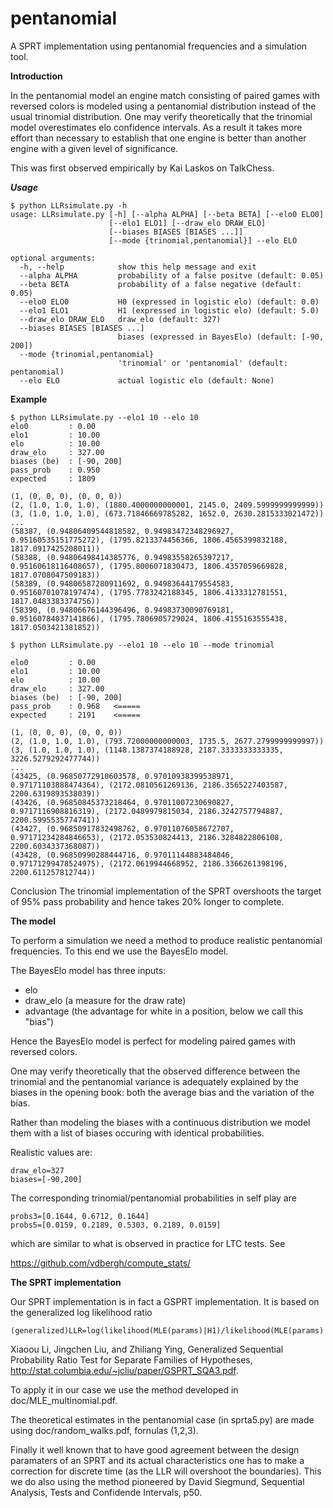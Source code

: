 # pentanomial
A SPRT implementation using pentanomial frequencies and a simulation tool.

**Introduction**

In the pentanomial model an engine match consisting of paired games with reversed colors is modeled using a pentanomial distribution instead of the usual trinomial distribution. One may verify theoretically that the trinomial model overestimates elo confidence intervals. As a result it takes more effort than necessary to establish that one engine is better than another engine with a given level of significance.

This was first observed empirically by Kai Laskos on TalkChess.

***Usage***
```
$ python LLRsimulate.py -h
usage: LLRsimulate.py [-h] [--alpha ALPHA] [--beta BETA] [--elo0 ELO0]
                      [--elo1 ELO1] [--draw_elo DRAW_ELO]
                      [--biases BIASES [BIASES ...]]
                      [--mode {trinomial,pentanomial}] --elo ELO

optional arguments:
  -h, --help            show this help message and exit
  --alpha ALPHA         probability of a false positve (default: 0.05)
  --beta BETA           probability of a false negative (default: 0.05)
  --elo0 ELO0           H0 (expressed in logistic elo) (default: 0.0)
  --elo1 ELO1           H1 (expressed in logistic elo) (default: 5.0)
  --draw_elo DRAW_ELO   draw_elo (default: 327)
  --biases BIASES [BIASES ...]
                        biases (expressed in BayesElo) (default: [-90, 200])
  --mode {trinomial,pentanomial}
                        'trinomial' or 'pentanomial' (default: pentanomial)
  --elo ELO             actual logistic elo (default: None)
```
**Example**
```
$ python LLRsimulate.py --elo1 10 --elo 10 
elo0         : 0.00
elo1         : 10.00
elo          : 10.00
draw_elo     : 327.00
biases (be)  : [-90, 200]
pass_prob    : 0.950
expected     : 1809

(1, (0, 0, 0), (0, 0, 0))
(2, (1.0, 1.0, 1.0), (1880.4000000000001, 2145.0, 2409.5999999999999))
(3, (1.0, 1.0, 1.0), (673.71846669785282, 1652.0, 2630.2815333021472))
...
(58387, (0.94806409544818582, 0.94983472348296927, 0.95160535151775272), (1795.8213374456366, 1806.4565399832188, 1817.0917425208011))
(58388, (0.94806498414385776, 0.94983558265397217, 0.95160618116408657), (1795.8006071830473, 1806.4357059669828, 1817.0708047509183))
(58389, (0.94806587280911692, 0.94983644179554583, 0.95160701078197474), (1795.7783242188345, 1806.4133312781551, 1817.0483383374756))
(58390, (0.94806676144396496, 0.94983730090769181, 0.95160784037141866), (1795.7806905729024, 1806.4155163555438, 1817.0503421381852))

$ python LLRsimulate.py --elo1 10 --elo 10 --mode trinomial

elo0         : 0.00
elo1         : 10.00
elo          : 10.00
draw_elo     : 327.00
biases (be)  : [-90, 200]
pass_prob    : 0.968   <=====
expected     : 2191    <=====

(1, (0, 0, 0), (0, 0, 0))
(2, (1.0, 1.0, 1.0), (793.72000000000003, 1735.5, 2677.2799999999997))
(3, (1.0, 1.0, 1.0), (1148.1387374188928, 2187.3333333333335, 3226.5279292477744))
...
(43425, (0.96850772910603578, 0.97010938399538971, 0.97171103888474364), (2172.0810561269136, 2186.3565227403587, 2200.6319893538039))
(43426, (0.96850845373218464, 0.97011007230690827, 0.9717116908816319), (2172.0489979815034, 2186.3242757794887, 2200.5995535774741))
(43427, (0.96850917832498762, 0.97011076058672707, 0.97171234284846653), (2172.053530824413, 2186.3284822806108, 2200.6034337368087))
(43428, (0.96850990288444716, 0.97011144883484846, 0.97171299478524975), (2172.0619944668952, 2186.3366261398196, 2200.611257812744))
```
Conclusion The trinomial implementation of the SPRT overshoots the target of 95% pass probability and hence takes 20% longer to complete.

**The model**

To perform a simulation we need a method to produce realistic pentanomial frequencies. To this end we use the BayesElo model.

The BayesElo model has three inputs:

- elo
- draw_elo (a measure for the draw rate)
- advantage (the advantage for white in a position, below we call this "bias")

Hence the BayesElo model is perfect for modeling paired games with reversed colors.

One may verify theoretically that the observed difference between the trinomial and the pentanomial variance is adequately explained by the biases in the opening book: both the average bias and the variation of the bias.

Rather than modeling the biases with a continuous distribution we model them with a list of biases occuring with identical probabilities.

Realistic values are:
```
draw_elo=327
biases=[-90,200]
```
The corresponding trinomial/pentanomial probabilities in self play are
```
probs3=[0.1644, 0.6712, 0.1644]
probs5=[0.0159, 0.2189, 0.5303, 0.2189, 0.0159]
```
which are similar to what is observed in practice for LTC tests. See

https://github.com/vdbergh/compute_stats/

**The SPRT implementation**

Our SPRT implementation is in fact a GSPRT implementation. It is based on the generalized log likelihood ratio
```
(generalized)LLR=log(likelihood(MLE(params)|H1)/likelihood(MLE(params)|H0)))
```
Xiaoou Li, Jingchen Liu, and Zhiliang Ying, Generalized Sequential Probability Ratio Test for Separate Families of Hypotheses, http://stat.columbia.edu/~jcliu/paper/GSPRT_SQA3.pdf.

To apply it in our case we use the method developed in doc/MLE_multinomial.pdf.

The theoretical estimates in the pentanomial case (in sprta5.py) are made using doc/random_walks.pdf, fornulas (1,2,3). 

Finally it well known that to have good agreement between the design paramaters of an SPRT and its actual characteristics one has to make a correction for discrete time (as the LLR will overshoot the boundaries). This we do also using the method pioneered by David Siegmund, Sequential Analysis, Tests and Confidende Intervals, p50.
